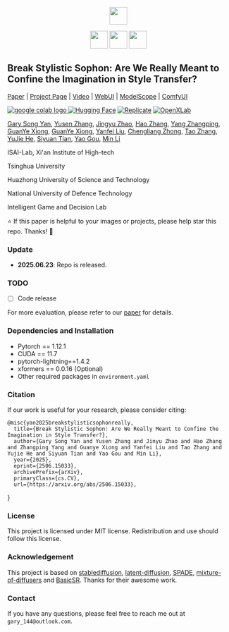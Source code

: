 <p align="center">
  <img src="https://github.com/user-attachments/assets/6e3c9973-1e3b-4a8e-b151-f98dd1e5c7e6" height=40>
</p>

<p align="center">
  <img src="https://github.com/user-attachments/assets/cc915c3b-cbdb-4516-a171-f3e25e779da8" height=40> <img src="https://github.com/user-attachments/assets/9092b3ab-fbe6-4c48-8c4a-97e146b95f1c" height=40> <img src="https://github.com/user-attachments/assets/4db11fa1-a624-401b-aa7f-c91bc95a8efd" height=40>
</p>

## Break Stylistic Sophon: Are We Really Meant to Confine the Imagination in Style Transfer?

[Paper]([https://arxiv.org/abs/2305.07015](https://arxiv.org/pdf/2506.15033)) | [Project Page](https://iceclear.github.io/projects/stablesr/) | [Video](https://www.youtube.com/watch?v=5MZy9Uhpkw4) | [WebUI](https://github.com/pkuliyi2015/sd-webui-stablesr) | [ModelScope](https://modelscope.cn/models/xhlin129/cv_stablesr_image-super-resolution/summary) | [ComfyUI](https://github.com/gameltb/comfyui-stablesr)


<a href="https://colab.research.google.com/drive/11SE2_oDvbYtcuHDbaLAxsKk_o3flsO1T?usp=sharing"><img src="https://colab.research.google.com/assets/colab-badge.svg" alt="google colab logo">
</a> [![Hugging Face](https://img.shields.io/badge/Demo-%F0%9F%A4%97%20Hugging%20Face-blue)](https://huggingface.co/spaces/Iceclear/StableSR) [![Replicate](https://img.shields.io/badge/Demo-%F0%9F%9A%80%20Replicate-blue)](https://replicate.com/cjwbw/stablesr) [![OpenXLab](https://img.shields.io/badge/Demo-%F0%9F%90%BC%20OpenXLab-blue)](https://openxlab.org.cn/apps/detail/Iceclear/StableSR)


[Gary Song Yan](https://iceclear.github.io/), [Yusen Zhang](https://zsyoaoa.github.io/), [Jingyu Zhao](https://shangchenzhou.com/), [Hao Zhang](https://ckkelvinchan.github.io/), [Yang Zhangping](https://www.mmlab-ntu.com/person/ccloy/), [GuanYe Xiong](https://www.mmlab-ntu.com/person/ccloy/), [GuanYe Xiong](https://www.mmlab-ntu.com/person/ccloy/), [Yanfei Liu](https://www.mmlab-ntu.com/person/ccloy/), [Chengliang Zhong](https://www.mmlab-ntu.com/person/ccloy/), [Tao Zhang](https://www.mmlab-ntu.com/person/ccloy/), [YuJie He](https://www.mmlab-ntu.com/person/ccloy/), [Siyuan Tian](https://www.mmlab-ntu.com/person/ccloy/), [Yao Gou](https://www.mmlab-ntu.com/person/ccloy/), [Min Li](https://www.mmlab-ntu.com/person/ccloy/)

ISAI-Lab, Xi'an Institute of High-tech

Tsinghua University

Huazhong University of Science and Technology

National University of Defence Technology

Intelligent Game and Decision Lab

:star: If this paper is helpful to your images or projects, please help star this repo. Thanks! :hugs:


### Update
- **2025.06.23**: Repo is released.

### TODO
- [ ] Code release

For more evaluation, please refer to our [paper]([https://arxiv.org/abs/2305.07015](https://arxiv.org/pdf/2506.15033)) for details.

### Dependencies and Installation
- Pytorch == 1.12.1
- CUDA == 11.7
- pytorch-lightning==1.4.2
- xformers == 0.0.16 (Optional)
- Other required packages in `environment.yaml`

### Citation
If our work is useful for your research, please consider citing:

    @misc{yan2025breakstylisticsophonreally,
      title={Break Stylistic Sophon: Are We Really Meant to Confine the Imagination in Style Transfer?}, 
      author={Gary Song Yan and Yusen Zhang and Jinyu Zhao and Hao Zhang and Zhangping Yang and Guanye Xiong and Yanfei Liu and Tao Zhang and Yujie He and Siyuan Tian and Yao Gou and Min Li},
      year={2025},
      eprint={2506.15033},
      archivePrefix={arXiv},
      primaryClass={cs.CV},
      url={https://arxiv.org/abs/2506.15033}, 
}

### License

This project is licensed under MIT license. Redistribution and use should follow this license.

### Acknowledgement

This project is based on [stablediffusion](https://github.com/Stability-AI/stablediffusion), [latent-diffusion](https://github.com/CompVis/latent-diffusion), [SPADE](https://github.com/NVlabs/SPADE), [mixture-of-diffusers](https://github.com/albarji/mixture-of-diffusers) and [BasicSR](https://github.com/XPixelGroup/BasicSR). Thanks for their awesome work.

### Contact
If you have any questions, please feel free to reach me out at `gary_144@outlook.com`.
